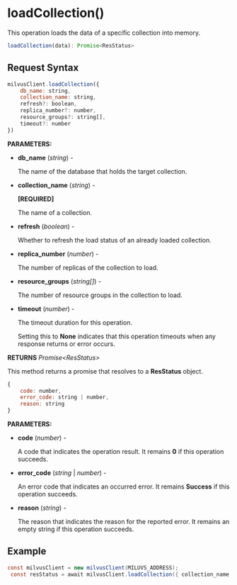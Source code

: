 # loadCollection()

This operation loads the data of a specific collection into memory.

```javascript
loadCollection(data): Promise<ResStatus>
```

## Request Syntax

```javascript
milvusClient.loadCollection({ 
    db_name: string,
    collection_name: string,
    refresh?: boolean,
    replica_number?: number,
    resource_groups?: string[],
    timeout?: number
})
```

**PARAMETERS:**

- **db_name** (*string*) -

    The name of the database that holds the target collection.

- **collection_name** (*string*) -

    **[REQUIRED]**

    The name of a collection.

- **refresh** (*boolean*) -

    Whether to refresh the load status of an already loaded collection.

- **replica_number** (*number*) -

    The number of replicas of the collection to load.

- **resource_groups** (*string[]*) -

    The number of resource groups in the collection to load.

- **timeout** (*number*) -

    The timeout duration for this operation. 

    Setting this to **None** indicates that this operation timeouts when any response returns or error occurs.

**RETURNS** *Promise\<ResStatus>*

This method returns a promise that resolves to a **ResStatus** object.

```javascript
{
    code: number,
    error_code: string | number,
    reason: string
}
```

**PARAMETERS:**

- **code** (*number*) -

    A code that indicates the operation result. It remains **0** if this operation succeeds.

- **error_code** (*string* | *number*) -

    An error code that indicates an occurred error. It remains **Success** if this operation succeeds. 

- **reason** (*string*) - 

    The reason that indicates the reason for the reported error. It remains an empty string if this operation succeeds.

## Example

```java
const milvusClient = new milvusClient(MILUVS_ADDRESS);
 const resStatus = await milvusClient.loadCollection({ collection_name: 'my_collection' });
```

